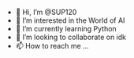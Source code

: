 - 👋 Hi, I’m @SUP120
- 👀 I’m interested in the World of AI
- 🌱 I’m currently learning Python
- 💞️ I’m looking to collaborate on idk
- 📫 How to reach me ...

<!---
SUP120/SUP120 is a ✨ special ✨ repository because its `README.md` (this file) appears on your GitHub profile.
You can click the Preview link to take a look at your changes.
--->
